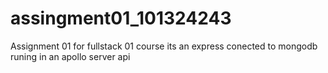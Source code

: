 # assingment01_101324243


Assignment 01 for fullstack 01 course 
its an express conected to mongodb runing in an apollo server api
